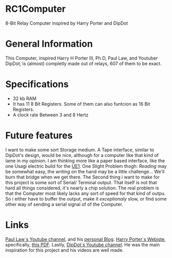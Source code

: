 # RC1Computer
8-Bit Relay Computer inspired by Harry Porter and DipDot
# General Information
This Computer, inspired Harry H Porter III, Ph.D, Paul Law, and Youtuber DipDot, is (almost) completly made out of relays, 607 of them to be exact.
# Specifications
- 32 kb RAM
- It has 11 8 Bit Registers. Some of them can also funtcion as 16 Bit Registers.
- A clock rate Between 3 and 8 Hertz

# Future features
I want to make some sort Storage medium. A Tape interface, similar to DipDot's design, would be nice, although for a computer like that kind of lame in my opinion. I am thinking more like a paper based interface, like the one Usagi electric build for the [UE1](https://www.youtube.com/playlist?list=PLnw98JPyObn0v-98gRV9PfzAQONTKxql3). One Slight Problem thogh: _Reading_ may be somewhat easy, the _writing_ on the hand may be a little challenge... We'll burn that bridge when we get there.
The Second thing i want to make for this project is some sort of Serial/ Terminal output. That itself is not that hard all things considered, it's nearly a chip solution. The real problem is that the Computer most likely lacks any sort of speed for that kind of outpu. So i either have to buffer the output, make it _exceptionaly_ slow, or find some other way of sending a serial signal of of the Computer.

# Links
[Paul Law´s Youtube channel](https://www.youtube.com/@paul80nd), and his [personal Blog](https://www.relaycomputer.co.uk/).
[Harry Porter´s Webiste](https://web.cecs.pdx.edu/~harry/Relay/index.html), specifically, [this PDF](https://web.cecs.pdx.edu/~harry/Relay/RelayPaper.pdf).
Lastly, [DipDot´s Youtube channel](https://www.youtube.com/@dipdoting). He was the main inspiration for this project and his videos are well made.
